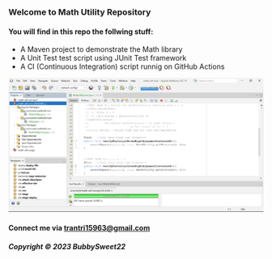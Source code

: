 ### Welcome to Math Utility Repository
#### You will find in this repo the follwing stuff:

* A Maven project to demonstrate the Math library
* A Unit Test test script using JUnit Test framework
* A CI (Continuous Integration) script runnig on GitHub Actions

![test-script with junit 1.1](https://github.com/BubbySweet22/math-util-mvn/blob/main/screenshots/test-script%20with%20junit%201.1.png)

#### Connect me via trantri15963@gmail.com
##### Copyright &#169; 2023 BubbySweet22